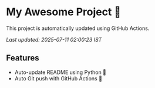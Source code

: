 # My Awesome Project 🚀

This project is automatically updated using GitHub Actions.

_Last updated: 2025-07-11 02:00:23 IST_

## Features
- Auto-update README using Python 🐍
- Auto Git push with GitHub Actions 🤖
